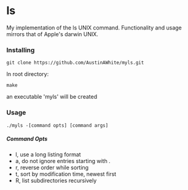 # ls 
My implementation of the ls UNIX command.
Functionality and usage mirrors that of Apple's darwin UNIX.

### Installing

```
git clone https://github.com/AustinAWhite/myls.git
```
In root directory:
```
make
```
an executable 'myls' will be created

### Usage

```
./myls -[command opts] [command args]
```

##### Command Opts
* l, use a long listing format
* a, do not ignore entries starting with .
* r, reverse order while sorting
* t, sort by modification time, newest first
* R, list subdirectories recursively 

